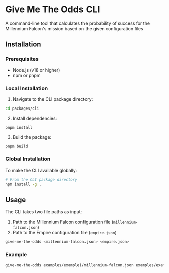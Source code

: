 # Give Me The Odds CLI

A command-line tool that calculates the probability of success for the Millennium Falcon's mission based on the given configuration files

## Installation

### Prerequisites

- Node.js (v18 or higher)
- npm or pnpm

### Local Installation

1. Navigate to the CLI package directory:

```bash
cd packages/cli
```

2. Install dependencies:

```bash
pnpm install
```

3. Build the package:

```bash
pnpm build
```

### Global Installation

To make the CLI available globally:

```bash
# From the CLI package directory
npm install -g .
```

## Usage

The CLI takes two file paths as input:

1. Path to the Millennium Falcon configuration file (`millennium-falcon.json`)
2. Path to the Empire configuration file (`empire.json`)

```bash
give-me-the-odds <millennium-falcon.json> <empire.json>
```

### Example

```bash
give-me-the-odds examples/example1/millennium-falcon.json examples/example1/empire.json
```

